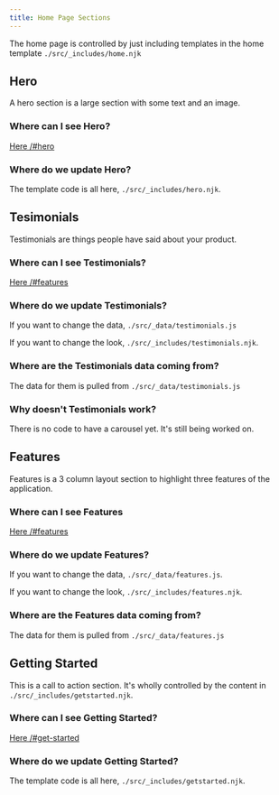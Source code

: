 ```yaml
---
title: Home Page Sections
---
```


The home page is controlled by just including templates in the home template `./src/_includes/home.njk`

## Hero

A hero section is a large section with some text and an image.
### Where can I see Hero?

[Here /#hero](/#hero)

### Where do we update Hero?

The template code is all here, `./src/_includes/hero.njk`.

## Tesimonials

Testimonials are things people have said about your product.

### Where can I see Testimonials?

[Here /#features](/#testimonials)

### Where do we update Testimonials?

If you want to change the data, `./src/_data/testimonials.js`

If you want to change the look, `./src/_includes/testimonials.njk`.

### Where are the Testimonials data coming from?

The data for them is pulled from `./src/_data/testimonials.js`

### Why doesn't Testimonials work?

There is no code to have a carousel yet.  It's still being worked on.
## Features

Features is a 3 column layout section to highlight three features of the application.
### Where can I see Features

[Here /#features](/#features)

### Where do we update Features?

If you want to change the data, `./src/_data/features.js`.

If you want to change the look, `./src/_includes/features.njk`.

### Where are the Features data coming from?

The data for them is pulled from `./src/_data/features.js`

## Getting Started
This is a call to action section.  It's wholly controlled by the content in `./src/_includes/getstarted.njk`.

### Where can I see Getting Started?

[Here /#get-started](/#get-started)

### Where do we update Getting Started?

The template code is all here, `./src/_includes/getstarted.njk`.
